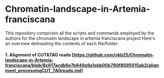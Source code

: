 # Chromatin-landscape-in-Artemia-franciscana
This repository comprises all the scripts and commands employed by the authors for the chromatin landscape in artemia franciscana project
Here's an overview delineating the contents of each file/folder:

#### 1. Alignment of CUT&TAG reads [https://github.com/vkb25/Chromatin-landscape-in-Artemia-franciscana/blob/8c617acdb6e7b649a9a1ebb00b780f8595015ab2/alignment_processingCUT_TAGreads.md]

